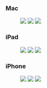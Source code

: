 
### Mac

<figure class="third">
<img src="https://ws1.sinaimg.cn/large/006tNbRwgy1fy7wjkyc41j31c00u0qv8.jpg">
<img src="https://ws1.sinaimg.cn/large/006tNbRwgy1fy7wjnjr9oj31c00u0x6q.jpg">
<img src="https://ws2.sinaimg.cn/large/006tNbRwgy1fy7wjpejojj31c00u04qq.jpg">
</figure>

### iPad

<figure class="third">
<img src="https://ws3.sinaimg.cn/large/006tNbRwgy1fy7wksarrqj30u0140qv6.jpg">
<img src="https://ws2.sinaimg.cn/large/006tNbRwgy1fy7wkttakoj30u01407wh.jpg">
<img src="https://ws3.sinaimg.cn/large/006tNbRwgy1fy7wkvat8xj30u0140b29.jpg">
</figure>

### iPhone

<figure class="third">
<img src="https://ws3.sinaimg.cn/large/006tNbRwgy1fy7wlg7fpej30ku1124qp.jpg">
<img src="https://ws4.sinaimg.cn/large/006tNbRwgy1fy7wlha2rjj30ku112k0o.jpg">
<img src="https://ws4.sinaimg.cn/large/006tNbRwgy1fy7wlisvt2j30ku1127ku.jpg">
</figure>


